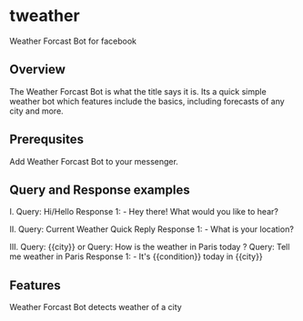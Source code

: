 # tweather
Weather Forcast Bot for facebook

Overview
--------
The Weather Forcast Bot is what the title says it is. Its a quick simple weather bot which features include the basics, including forecasts of any city and more.

Prerequsites
--------
Add Weather Forcast Bot to your messenger.

Query and Response examples
--------

I.	Query: Hi/Hello
	Response 1:
	-	Hey there! What would you like to hear?

II.	Query: Current Weather Quick Reply
	Response 1:
	-	What is your location?

III.	Query: {{city}} or
	Query: How is the weather in Paris today ?
	Query: Tell me weather in Paris
	Response 1:
	-	 It's {{condition}} today in {{city}}
	
Features
--------
Weather Forcast Bot detects weather of a city
